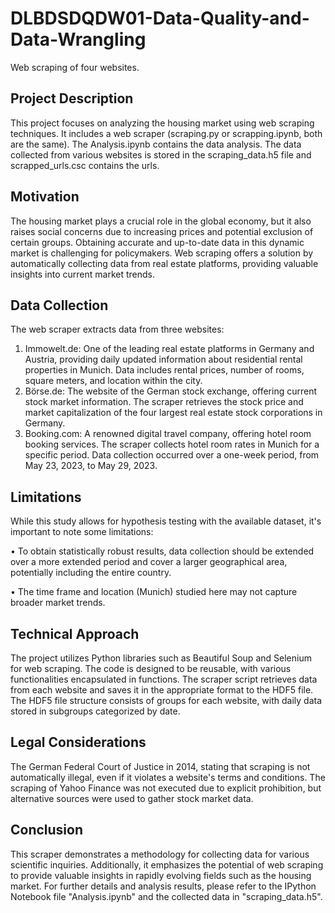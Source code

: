 # DLBDSDQDW01-Data-Quality-and-Data-Wrangling
Web scraping of four websites.
## Project Description
This project focuses on analyzing the housing market using web scraping techniques. It includes a web scraper (scraping.py or scrapping.ipynb, both are the same).  The Analysis.ipynb contains the data analysis. The data collected from various websites is stored in the scraping_data.h5 file and scrapped_urls.csc contains the urls. 

## Motivation
The housing market plays a crucial role in the global economy, but it also raises social concerns due to increasing prices and potential exclusion of certain groups. Obtaining accurate and up-to-date data in this dynamic market is challenging for policymakers. Web scraping offers a solution by automatically collecting data from real estate platforms, providing valuable insights into current market trends.
## Data Collection
The web scraper extracts data from three websites:
1.	Immowelt.de: One of the leading real estate platforms in Germany and Austria, providing daily updated information about residential rental properties in Munich. Data includes rental prices, number of rooms, square meters, and location within the city.
2.	Börse.de: The website of the German stock exchange, offering current stock market information. The scraper retrieves the stock price and market capitalization of the four largest real estate stock corporations in Germany.
3.	Booking.com: A renowned digital travel company, offering hotel room booking services. The scraper collects hotel room rates in Munich for a specific period.
Data collection occurred over a one-week period, from May 23, 2023, to May 29, 2023.
## Limitations
While this study allows for hypothesis testing with the available dataset, it's important to note some limitations:

•	To obtain statistically robust results, data collection should be extended over a more extended period and cover a larger geographical area, potentially including the entire country.

•	The time frame and location (Munich) studied here may not capture broader market trends.
## Technical Approach
The project utilizes Python libraries such as Beautiful Soup and Selenium for web scraping. The code is designed to be reusable, with various functionalities encapsulated in functions. The scraper script retrieves data from each website and saves it in the appropriate format to the HDF5 file.
The HDF5 file structure consists of groups for each website, with daily data stored in subgroups categorized by date.
## Legal Considerations
The German Federal Court of Justice in 2014, stating that scraping is not automatically illegal, even if it violates a website's terms and conditions. The scraping of Yahoo Finance was not executed due to explicit prohibition, but alternative sources were used to gather stock market data.
## Conclusion
This scraper demonstrates a methodology for collecting data for various scientific inquiries. Additionally, it emphasizes the potential of web scraping to provide valuable insights in rapidly evolving fields such as the housing market.
For further details and analysis results, please refer to the IPython Notebook file "Analysis.ipynb" and the collected data in "scraping_data.h5".

